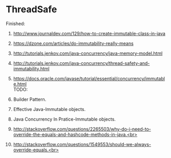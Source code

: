 # ThreadSafe
Finished: <br>
1. http://www.journaldev.com/129/how-to-create-immutable-class-in-java <br>
2. https://dzone.com/articles/do-immutability-really-means <br>
3. http://tutorials.jenkov.com/java-concurrency/java-memory-model.html<br>
4. http://tutorials.jenkov.com/java-concurrency/thread-safety-and-immutability.html<br>
5. https://docs.oracle.com/javase/tutorial/essential/concurrency/immutable.html<br>
TODO:<br>

1. Builder Pattern.<br>
2. Effective Java-Immutable objects.<br>
3. Java Concurrency In Pratice-Immutable objects.<br>
4. http://stackoverflow.com/questions/2265503/why-do-i-need-to-override-the-equals-and-hashcode-methods-in-java.<br>
5. http://stackoverflow.com/questions/1549553/should-we-always-override-equals.<br>



